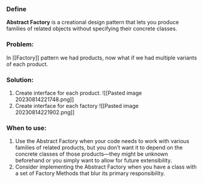### Define
**Abstract Factory** is a creational design pattern that lets you produce families of related objects without specifying their concrete classes.

### Problem:
In [[Factory]] pattern we had products, now what if we had multiple variants of each product.

### Solution:
1. Create interface for each product.
![[Pasted image 20230814221748.png]]
2. Create interface for each factory
![[Pasted image 20230814221902.png]]

### When to use:
1. Use the Abstract Factory when your code needs to work with various families of related products, but you don’t want it to depend on the concrete classes of those products—they might be unknown beforehand or you simply want to allow for future extensibility.
2. Consider implementing the Abstract Factory when you have a class with a set of Factory Methods that blur its primary responsibility.


